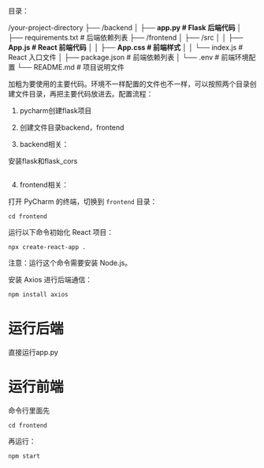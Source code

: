 目录：

/your-project-directory
├── /backend
│   ├── **app.py           # Flask 后端代码**
│   ├── requirements.txt # 后端依赖列表
├── /frontend
│   ├── /src
│   │   ├── **App.js       # React 前端代码**
│   │   ├── **App.css      # 前端样式**
│   │   └── index.js     # React 入口文件
│   ├── package.json     # 前端依赖列表
│   └── .env             # 前端环境配置
└── README.md            # 项目说明文件

加粗为要使用的主要代码。环境不一样配置的文件也不一样，可以按照两个目录创建文件目录，再把主要代码放进去。配置流程：

1. pycharm创建flask项目
2. 创建文件目录backend，frontend

3. backend相关：

安装flask和flask_cors

```

```



4. frontend相关：

打开 PyCharm 的终端，切换到 `frontend` 目录：

```
cd frontend
```

运行以下命令初始化 React 项目：

```
npx create-react-app .
```

注意：运行这个命令需要安装 Node.js。

安装 Axios 进行后端通信：

```bash
npm install axios
```



# 运行后端

直接运行app.py

#  运行前端

命令行里面先

```
cd frontend
```

再运行：

```
npm start
```

